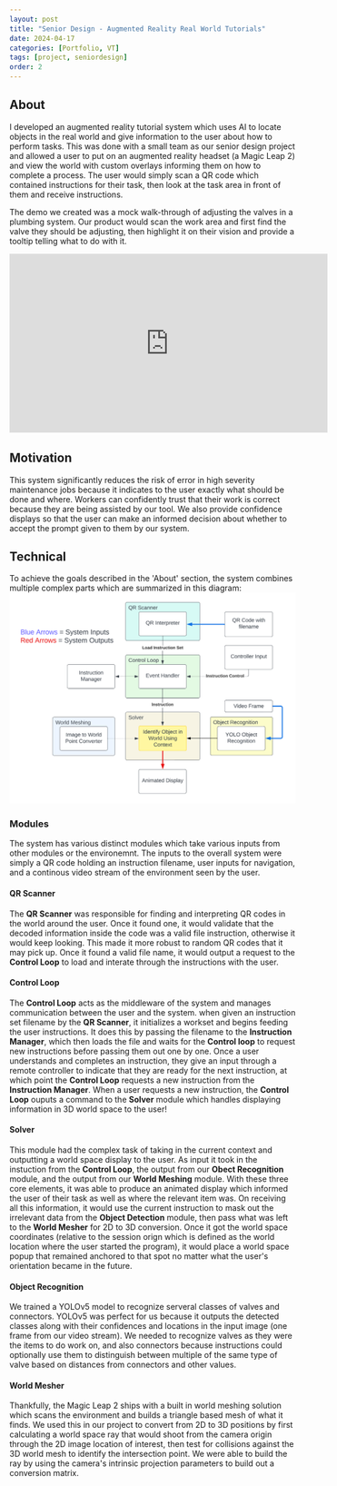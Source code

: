 ```yaml
---
layout: post
title: "Senior Design - Augmented Reality Real World Tutorials"
date: 2024-04-17
categories: [Portfolio, VT]
tags: [project, seniordesign]
order: 2
---
```



## About
I developed an augmented reality tutorial system which uses AI to locate objects in the real world and give information to the user about how to perform tasks. This was done with a small team as our senior design project and allowed a user to put on an augmented reality headset (a Magic Leap 2) and view the world with custom overlays informing them on how to complete a process. The user would simply scan a QR code which contained instructions for their task, then look at the task area in front of them and receive instructions. 

The demo we created was a mock walk-through of adjusting the valves in a plumbing system. Our product would scan the work area and first find the valve they should be adjusting, then highlight it on their vision and provide a tooltip telling what to do with it.

<iframe width="560" height="315" src="https://youtube.com/embed/4O7g0mJ1wfA?si=uGhWmBBeA-DJccmF" title="YouTube video player" frameborder="0" allow="accelerometer; autoplay; clipboard-write; encrypted-media; gyroscope; picture-in-picture; web-share" referrerpolicy="strict-origin-when-cross-origin" allowfullscreen></iframe>

## Motivation
This system significantly reduces the risk of error in high severity maintenance jobs because it indicates to the user exactly what should be done and where. Workers can confidently trust that their work is correct because they are being assisted by our tool. We also provide confidence displays so that the user can make an informed decision about whether to accept the prompt given to them by our system.

## Technical
To achieve the goals described in the 'About' section, the system combines multiple complex parts which are summarized in this diagram:
![alt text](../assets/images/ar-project/ar-system.png)

### Modules
The system has various distinct modules which take various inputs from other modules or the environemnt. The inputs to the overall system were simply a QR code holding an instruction filename, user inputs for navigation, and a continous video stream of the environment seen by the user. 

#### QR Scanner
The **QR Scanner** was responsible for finding and interpreting QR codes in the world around the user. Once it found one, it would validate that the decoded information inside the code was a valid file instruction, otherwise it would keep looking. This made it more robust to random QR codes that it may pick up. Once it found a valid file name, it would output a request to the **Control Loop** to load and interate through the instructions with the user.

#### Control Loop
The **Control Loop** acts as the middleware of the system and manages communication between the user and the system. when given an instruction set filename by the **QR Scanner**, it initializes a workset and begins feeding the user instructions. It does this by passing the filename to the **Instruction Manager**, which then loads the file and waits for the **Control loop** to request new instructions before
passing them out one by one. Once a user understands and completes an instruction, they give an input through a remote controller to indicate that they are ready for the next instruction, 
at which point the **Control Loop** requests a new instruction from the **Instruction Manager**. When a user requests a new instruction, the **Control Loop** ouputs a command to the **Solver** module which handles displaying information in 3D world space to the user!

#### Solver
This module had the complex task of taking in the current context and outputting a world space display to the user. As input it took in the instuction from the **Control Loop**, the output from our **Obect Recognition** module, and the output from our **World Meshing** module. With these three core elements, it was able to produce an animated display which informed the user of their task as well as where the relevant item was. On receiving all this information, it would use the current instruction to mask out the irrelevant data from the **Object Detection** module, then pass what was left to the **World Mesher** for 2D to 3D conversion. Once it got the world space coordinates (relative to the session orign which is defined as the world location where the user started the program), it would place a world space popup that remained anchored to that spot no matter what the user's orientation became in the future.

#### Object Recognition
We trained a YOLOv5 model to recognize serveral classes of valves and connectors. YOLOv5 was perfect for us because it outputs the detected classes along with their confidences and locations in the input image (one frame from our video stream). We needed to recognize valves as they were the items to do work on, and also connectors because instructions could optionally use them to distinguish between multiple of the same type of valve based on distances from connectors and other values.

#### World Mesher
Thankfully, the Magic Leap 2 ships with a built in world meshing solution which scans the environment and builds a triangle based mesh of what it finds. We used this in our project to convert from 2D to 3D positions by first calculating a world space ray that would shoot from the camera origin through the 2D image location of interest, then test for collisions against the 3D world mesh to identify the intersection point. We were able to build the ray by using the camera's intrinsic projection parameters to build out a conversion matrix. 
